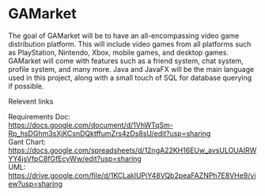 # GAMarket
The goal of GAMarket will be to have an all-encompassing video game distribution platform. This will include video games from all platforms such as PlayStation, Nintendo, Xbox, mobile games, and desktop games. GAMarket will come with features such as a friend system, chat system, profile system, and many more. Java and JavaFX will be the main language used in this project, along with a small touch of SQL for database querying if possible.

Relevent links 
  
Requirements Doc:  
https://docs.google.com/document/d/1VhWTqSm-Rp_hsDGhm3sXjKCsnDQktffumZrs4zDs8sU/edit?usp=sharing  
Gant Chart:
https://docs.google.com/spreadsheets/d/12ngA22KH16EUw_avsULOUAIRWYY4jsVfpC8fGfEcyWw/edit?usp=sharing  
UML:  
https://drive.google.com/file/d/1KCLaklUPjY48VQb2peaFAZNPh7E8VHe9/view?usp=sharing  


